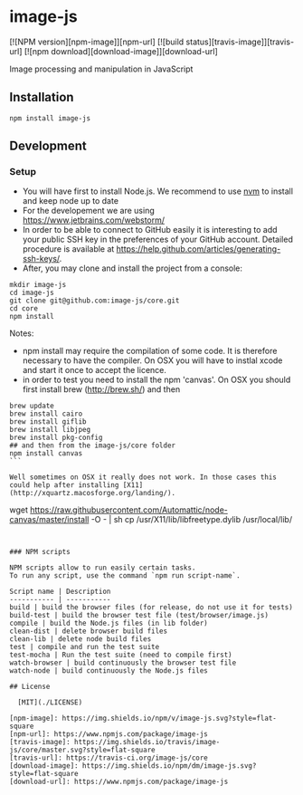 # image-js

  [![NPM version][npm-image]][npm-url]
  [![build status][travis-image]][travis-url]
  [![npm download][download-image]][download-url]

Image processing and manipulation in JavaScript

## Installation

`npm install image-js`

## Development

### Setup

* You will have first to install Node.js. We recommend to use [nvm](https://github.com/creationix/nvm) to install and keep node up to date
* For the developement we are using https://www.jetbrains.com/webstorm/
* In order to be able to connect to GitHub easily it is interesting to add your public SSH key in the preferences of your GitHub account. Detailed procedure is available at https://help.github.com/articles/generating-ssh-keys/.
* After, you may clone and install the project from a console:

```
mkdir image-js
cd image-js
git clone git@github.com:image-js/core.git
cd core
npm install
```

Notes:
* npm install may require the compilation of some code.
  It is therefore necessary to have the compiler.
  On OSX you will have to instlal xcode and start it once to accept the licence.
* in order to test you need to install the npm 'canvas'.
  On OSX you should first install brew (http://brew.sh/) and then
````
brew update
brew install cairo
brew install giflib
brew install libjpeg
brew install pkg-config
## and then from the image-js/core folder
npm install canvas
```

Well sometimes on OSX it really does not work. In those cases this could help after installing [X11](http://xquartz.macosforge.org/landing/).
````
wget https://raw.githubusercontent.com/Automattic/node-canvas/master/install -O - | sh
cp /usr/X11/lib/libfreetype.dylib /usr/local/lib/
````


### NPM scripts

NPM scripts allow to run easily certain tasks.  
To run any script, use the command `npm run script-name`.

Script name | Description
----------- | -----------
build | build the browser files (for release, do not use it for tests)
build-test | build the browser test file (test/browser/image.js)
compile | build the Node.js files (in lib folder)
clean-dist | delete browser build files
clean-lib | delete node build files
test | compile and run the test suite
test-mocha | Run the test suite (need to compile first)
watch-browser | build continuously the browser test file
watch-node | build continuously the Node.js files

## License

  [MIT](./LICENSE)

[npm-image]: https://img.shields.io/npm/v/image-js.svg?style=flat-square
[npm-url]: https://www.npmjs.com/package/image-js
[travis-image]: https://img.shields.io/travis/image-js/core/master.svg?style=flat-square
[travis-url]: https://travis-ci.org/image-js/core
[download-image]: https://img.shields.io/npm/dm/image-js.svg?style=flat-square
[download-url]: https://www.npmjs.com/package/image-js
